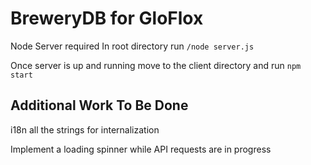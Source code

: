 # BreweryDB for GloFlox

Node Server required
In root directory run
`/node server.js`

Once server is up and running move to the client directory
and run 
`npm start`

## Additional Work To Be Done
i18n all the strings for internalization 

Implement a loading spinner while API requests are in progress

